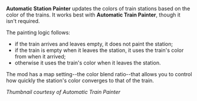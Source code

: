 **Automatic Station Painter** updates the colors of train stations based on the color of the trains. It works best with **Automatic Train Painter**, though it isn't required.

The painting logic follows:
- if the train arrives and leaves empty, it does not paint the station;
- if the train is empty when it leaves the station, it uses the train's color from when it arrived;
- otherwise it uses the train's color when it leaves the station.

The mod has a map setting--the color blend ratio--that allows you to control how quickly the station's color converges to that of the train.

_Thumbnail courtesy of Automatic Train Painter_